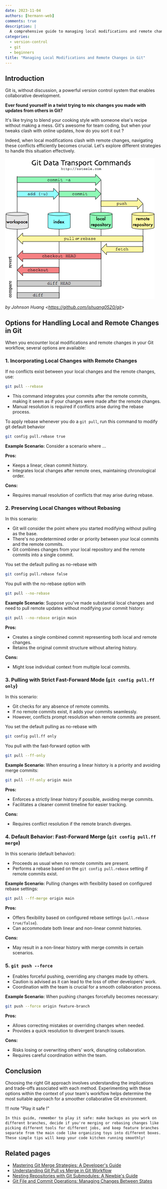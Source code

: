 ```yaml
---
date: 2023-11-04
authors: [hermann-web]
comments: true
description: |
  A comprehensive guide to managing local modifications and remote changes in Git, exploring various options and their implications for seamless collaboration.
categories:
  - version-control
  - git
  - beginners
title: "Managing Local Modifications and Remote Changes in Git"
---
```


## Introduction

Git is, without discussion, a powerful version control system that enables collaborative development.

__Ever found yourself in a twist trying to mix changes you made with updates from others in Git?__

It's like trying to blend your cooking style with someone else's recipe without making a mess. Git's awesome for team coding, but when your tweaks clash with online updates, how do you sort it out ?

Indeed, when local modifications clash with remote changes, navigating these conflicts efficiently becomes crucial. Let's explore different strategies to handle this situation effectively.

<!-- <figure>
  <img src="https://www.jeffirwin.xyz/posts/resources/git-transport-cmds.svg" alt="Git Data Transport Diagram">
  <figcaption>Git Data Transport Diagram</figcaption>
</figure> -->

![](./assets/git-sync-diagram.png)

<!-- more -->

*by Johnson Huang &lt;<https://github.com/jshuang0520/git>>*

<!-- 
<a title="Johnson Huang &lt;https://github.com/jshuang0520/git" href="https://www.jeffirwin.xyz/posts/resources/git-transport-cmds.svg"><img width="512" alt="Git Data Transport Diagram" src="https://www.jeffirwin.xyz/posts/resources/git-transport-cmds.svg"></a> -->

<!-- <a title="Johnson Huang &lt;https://github.com/jshuang0520/git" href="https://www.jeffirwin.xyz/posts/resources/git-transport-cmds.svg"><img width="512" alt="Git Data Transport Diagram" src="/web/blog/posts/software-and-tools/dev/version-control/git/assets/git-sync-diagram.png"></a> -->

## Options for Handling Local and Remote Changes in Git

When you encounter local modifications and remote changes in your Git workflow, several options are available:

### 1. Incorporating Local Changes with Remote Changes

If no conflicts exist between your local changes and the remote changes, use:

```bash
git pull --rebase
```

- This command integrates your commits after the remote commits, making it seem as if your changes were made after the remote changes.
- Manual resolution is required if conflicts arise during the rebase process.

To apply rebase whenever you do a `git pull`, run this command to modify git default behavior

```bash
git config pull.rebase true
```

__Example Scenario:__
Consider a scenario where ...

__Pros:__

- Keeps a linear, clean commit history.
- Integrates local changes after remote ones, maintaining chronological order.

__Cons:__

- Requires manual resolution of conflicts that may arise during rebase.

### 2. Preserving Local Changes without Rebasing

In this scenario:

- Git will consider the point where you started modifying without pulling as the base.
- There's no predetermined order or priority between your local commits and the remote commits.
- Git combines changes from your local repository and the remote commits into a single commit.

You set the default pulling as no-rebase with

```bash
git config pull.rebase false
```

You pull with the no-rebase option with

```bash
git pull --no-rebase
```

__Example Scenario:__
Suppose you've made substantial local changes and need to pull remote updates without modifying your commit history:

```bash
git pull --no-rebase origin main
```

__Pros:__

- Creates a single combined commit representing both local and remote changes.
- Retains the original commit structure without altering history.

__Cons:__

- Might lose individual context from multiple local commits.

### 3. Pulling with Strict Fast-Forward Mode (`git config pull.ff only`)

In this scenario:

- Git checks for any absence of remote commits.
- If no remote commits exist, it adds your commits seamlessly.
- However, conflicts prompt resolution when remote commits are present.

You set the default pulling as no-rebase with

```bash
git config pull.ff only
```

You pull with the fast-forward option with

```bash
git pull --ff-only
```

__Example Scenario:__
When ensuring a linear history is a priority and avoiding merge commits:

```bash
git pull --ff-only origin main
```

__Pros:__

- Enforces a strictly linear history if possible, avoiding merge commits.
- Facilitates a cleaner commit timeline for easier tracking.

__Cons:__

- Requires conflict resolution if the remote branch diverges.

### 4. Default Behavior: Fast-Forward Merge (`git config pull.ff merge`)

In this scenario (default behavior):

- Proceeds as usual when no remote commits are present.
- Performs a rebase based on the `git config pull.rebase` setting if remote commits exist.

__Example Scenario:__
Pulling changes with flexibility based on configured rebase settings:

```bash
git pull --ff-merge origin main
```

__Pros:__

- Offers flexibility based on configured rebase settings (`pull.rebase true/false`).
- Can accommodate both linear and non-linear commit histories.

__Cons:__

- May result in a non-linear history with merge commits in certain scenarios.

### 5. `git push --force`

- Enables forceful pushing, overriding any changes made by others.
- Caution is advised as it can lead to the loss of other developers' work.
- Coordination with the team is crucial for a smooth collaboration process.

__Example Scenario:__
When pushing changes forcefully becomes necessary:

```bash
git push --force origin feature-branch
```

__Pros:__

- Allows correcting mistakes or overriding changes when needed.
- Provides a quick resolution to divergent branch issues.

__Cons:__

- Risks losing or overwriting others' work, disrupting collaboration.
- Requires careful coordination within the team.

## Conclusion

Choosing the right Git approach involves understanding the implications and trade-offs associated with each method. Experimenting with these options within the context of your team's workflow helps determine the most suitable approach for a smoother collaborative Git environment.

!!! note "Play it safe !"

    In this guide, remember to play it safe: make backups as you work on different branches, decide if you're merging or rebasing changes like picking different tools for different jobs, and keep feature branches separate from the main code like organizing toys into different boxes. These simple tips will keep your code kitchen running smoothly!

## Related pages

- [Mastering Git Merge Strategies: A Developer's Guide](./sync-branches-with-conflicts.md)
- [Understanding Git Pull vs Merge in Git Workflow](./git-pull-vs-git-merge-equivalence.md)
- [Nesting Repositories with Git Submodules: A Newbie's Guide](./git-submodules.md)
- [Git File and Commit Operations: Managing Changes Between States](./commit-operations.md)
